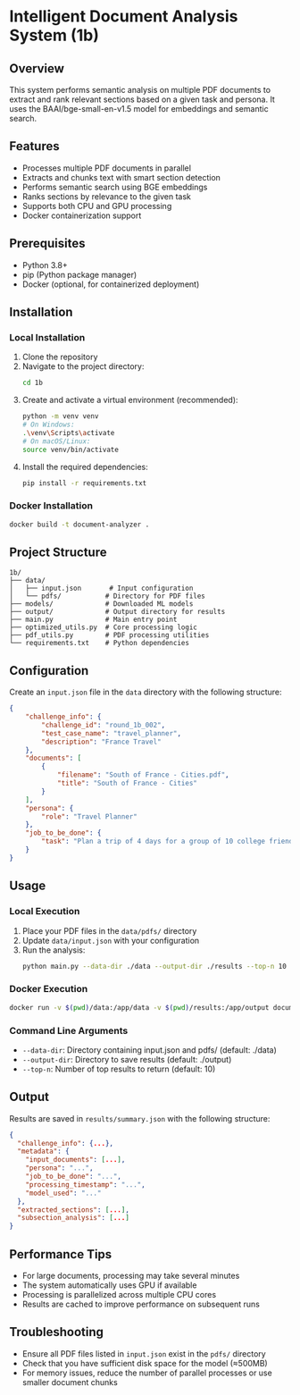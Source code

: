 # Intelligent Document Analysis System (1b)

## Overview
This system performs semantic analysis on multiple PDF documents to extract and rank relevant sections based on a given task and persona. It uses the BAAI/bge-small-en-v1.5 model for embeddings and semantic search.

## Features
- Processes multiple PDF documents in parallel
- Extracts and chunks text with smart section detection
- Performs semantic search using BGE embeddings
- Ranks sections by relevance to the given task
- Supports both CPU and GPU processing
- Docker containerization support

## Prerequisites
- Python 3.8+
- pip (Python package manager)
- Docker (optional, for containerized deployment)

## Installation

### Local Installation
1. Clone the repository
2. Navigate to the project directory:
   ```bash
   cd 1b
   ```
3. Create and activate a virtual environment (recommended):
   ```bash
   python -m venv venv
   # On Windows:
   .\venv\Scripts\activate
   # On macOS/Linux:
   source venv/bin/activate
   ```
4. Install the required dependencies:
   ```bash
   pip install -r requirements.txt
   ```

### Docker Installation
```bash
docker build -t document-analyzer .
```

## Project Structure
```
1b/
├── data/
│   ├── input.json       # Input configuration
│   └── pdfs/           # Directory for PDF files
├── models/             # Downloaded ML models
├── output/             # Output directory for results
├── main.py             # Main entry point
├── optimized_utils.py  # Core processing logic
├── pdf_utils.py        # PDF processing utilities
└── requirements.txt    # Python dependencies
```

## Configuration
Create an `input.json` file in the `data` directory with the following structure:

```json
{
    "challenge_info": {
        "challenge_id": "round_1b_002",
        "test_case_name": "travel_planner",
        "description": "France Travel"
    },
    "documents": [
        {
            "filename": "South of France - Cities.pdf",
            "title": "South of France - Cities"
        }
    ],
    "persona": {
        "role": "Travel Planner"
    },
    "job_to_be_done": {
        "task": "Plan a trip of 4 days for a group of 10 college friends."
    }
}
```

## Usage

### Local Execution
1. Place your PDF files in the `data/pdfs/` directory
2. Update `data/input.json` with your configuration
3. Run the analysis:
   ```bash
   python main.py --data-dir ./data --output-dir ./results --top-n 10
   ```

### Docker Execution
```bash
docker run -v $(pwd)/data:/app/data -v $(pwd)/results:/app/output document-analyzer
```

### Command Line Arguments
- `--data-dir`: Directory containing input.json and pdfs/ (default: ./data)
- `--output-dir`: Directory to save results (default: ./output)
- `--top-n`: Number of top results to return (default: 10)

## Output
Results are saved in `results/summary.json` with the following structure:

```json
{
  "challenge_info": {...},
  "metadata": {
    "input_documents": [...],
    "persona": "...",
    "job_to_be_done": "...",
    "processing_timestamp": "...",
    "model_used": "..."
  },
  "extracted_sections": [...],
  "subsection_analysis": [...]
}
```

## Performance Tips
- For large documents, processing may take several minutes
- The system automatically uses GPU if available
- Processing is parallelized across multiple CPU cores
- Results are cached to improve performance on subsequent runs

## Troubleshooting
- Ensure all PDF files listed in `input.json` exist in the `pdfs/` directory
- Check that you have sufficient disk space for the model (≈500MB)
- For memory issues, reduce the number of parallel processes or use smaller document chunks

